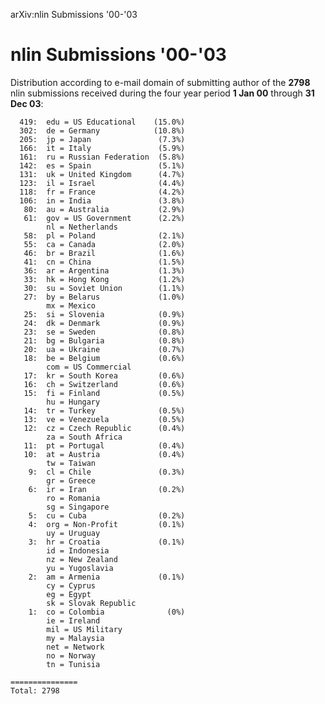 arXiv:nlin Submissions '00-'03

nlin Submissions '00-'03
========================

Distribution according to e-mail domain of submitting author of the
**2798** nlin submissions received during the four year period **1 Jan
00** through **31 Dec 03**:

      419:  edu = US Educational    (15.0%)
      302:  de = Germany            (10.8%)
      205:  jp = Japan               (7.3%)
      166:  it = Italy               (5.9%)
      161:  ru = Russian Federation  (5.8%)
      142:  es = Spain               (5.1%)
      131:  uk = United Kingdom      (4.7%)
      123:  il = Israel              (4.4%)
      118:  fr = France              (4.2%)
      106:  in = India               (3.8%)
       80:  au = Australia           (2.9%)
       61:  gov = US Government      (2.2%)
            nl = Netherlands
       58:  pl = Poland              (2.1%)
       55:  ca = Canada              (2.0%)
       46:  br = Brazil              (1.6%)
       41:  cn = China               (1.5%)
       36:  ar = Argentina           (1.3%)
       33:  hk = Hong Kong           (1.2%)
       30:  su = Soviet Union        (1.1%)
       27:  by = Belarus             (1.0%)
            mx = Mexico
       25:  si = Slovenia            (0.9%)
       24:  dk = Denmark             (0.9%)
       23:  se = Sweden              (0.8%)
       21:  bg = Bulgaria            (0.8%)
       20:  ua = Ukraine             (0.7%)
       18:  be = Belgium             (0.6%)
            com = US Commercial
       17:  kr = South Korea         (0.6%)
       16:  ch = Switzerland         (0.6%)
       15:  fi = Finland             (0.5%)
            hu = Hungary
       14:  tr = Turkey              (0.5%)
       13:  ve = Venezuela           (0.5%)
       12:  cz = Czech Republic      (0.4%)
            za = South Africa
       11:  pt = Portugal            (0.4%)
       10:  at = Austria             (0.4%)
            tw = Taiwan
        9:  cl = Chile               (0.3%)
            gr = Greece
        6:  ir = Iran                (0.2%)
            ro = Romania
            sg = Singapore
        5:  cu = Cuba                (0.2%)
        4:  org = Non-Profit         (0.1%)
            uy = Uruguay
        3:  hr = Croatia             (0.1%)
            id = Indonesia
            nz = New Zealand
            yu = Yugoslavia
        2:  am = Armenia             (0.1%)
            cy = Cyprus
            eg = Egypt
            sk = Slovak Republic
        1:  co = Colombia              (0%)
            ie = Ireland
            mil = US Military
            my = Malaysia
            net = Network
            no = Norway
            tn = Tunisia

    ===============
    Total: 2798
